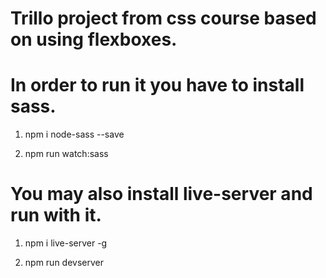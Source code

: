 # Trillo project from css course based on using flexboxes.
# In order to run it you have to install sass.
1) npm i node-sass --save

2) npm run watch:sass
# You may also install live-server and run with it.
1) npm i live-server -g

2) npm run devserver
